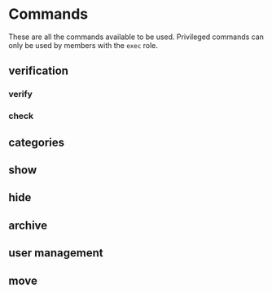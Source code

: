 # Commands
These are all the commands available to be used. Privileged commands can only be used by members with the `exec` role.

## verification
### verify

### check

## categories
## show

## hide

## archive

## user management
## move